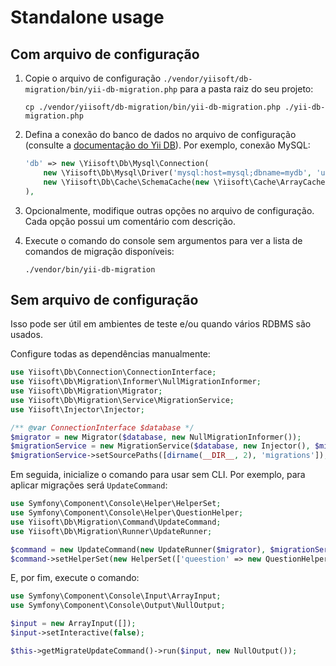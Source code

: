 # Standalone usage

## Com arquivo de configuração

1. Copie o arquivo de configuração `./vendor/yiisoft/db-migration/bin/yii-db-migration.php` para a pasta raiz do seu projeto:

    ```shell
    cp ./vendor/yiisoft/db-migration/bin/yii-db-migration.php ./yii-db-migration.php
    ```

2. Defina a conexão do banco de dados no arquivo de configuração (consulte a 
    [documentação do Yii DB](https://github.com/yiisoft/db/blob/master/docs/en/README.md#create-connection)).
    Por exemplo, conexão MySQL:

    ```php
    'db' => new \Yiisoft\Db\Mysql\Connection(
        new \Yiisoft\Db\Mysql\Driver('mysql:host=mysql;dbname=mydb', 'user', 'q1w2e3r4'),
        new \Yiisoft\Db\Cache\SchemaCache(new \Yiisoft\Cache\ArrayCache()),
    ),
    ```

3. Opcionalmente, modifique outras opções no arquivo de configuração. Cada opção possui um comentário com descrição.

4. Execute o comando do console sem argumentos para ver a lista de comandos de migração disponíveis:

    ```shell
    ./vendor/bin/yii-db-migration
    ```

## Sem arquivo de configuração

Isso pode ser útil em ambientes de teste e/ou quando vários RDBMS são usados.

Configure todas as dependências manualmente:

```php
use Yiisoft\Db\Connection\ConnectionInterface;
use Yiisoft\Db\Migration\Informer\NullMigrationInformer;
use Yiisoft\Db\Migration\Migrator;
use Yiisoft\Db\Migration\Service\MigrationService;
use Yiisoft\Injector\Injector;

/** @var ConnectionInterface $database */
$migrator = new Migrator($database, new NullMigrationInformer());
$migrationService = new MigrationService($database, new Injector(), $migrator);
$migrationService->setSourcePaths([dirname(__DIR__, 2), 'migrations']);
```

Em seguida, inicialize o comando para usar sem CLI. Por exemplo, para aplicar migrações será `UpdateCommand`:

```php
use Symfony\Component\Console\Helper\HelperSet;
use Symfony\Component\Console\Helper\QuestionHelper;
use Yiisoft\Db\Migration\Command\UpdateCommand;
use Yiisoft\Db\Migration\Runner\UpdateRunner;

$command = new UpdateCommand(new UpdateRunner($migrator), $migrationService, $migrator);
$command->setHelperSet(new HelperSet(['queestion' => new QuestionHelper()]));
```

E, por fim, execute o comando:

```php
use Symfony\Component\Console\Input\ArrayInput;
use Symfony\Component\Console\Output\NullOutput;

$input = new ArrayInput([]);
$input->setInteractive(false);

$this->getMigrateUpdateCommand()->run($input, new NullOutput());
```

